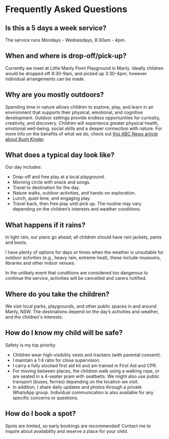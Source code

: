 ---
---

# Frequently Asked Questions

## Is this a 5 days a week service?
The service runs Mondays - Wednesdays, 8:30am - 4pm.

## When and where is drop-off/pick-up?
Currently we meet at Little Manly Point Playground in Manly. Ideally children would be dropped off 8:30-9am, and picked up 3:30-4pm; however individual arrangements can be made.

## Why are you mostly outdoors?
Spending time in nature allows children to explore, play, and learn in an environment that supports their physical, emotional, and cognitive development. Outdoor settings provide endless opportunities for curiosity, creativity, and discovery. Children will experience greater physical health, emotional well-being, social skills and a deeper connection with nature. For more info on the benefits of what we do, check out <a href=https://www.abc.net.au/abckids/early-education/reflective-journal/bush-kinder-nature-wellbeing-and-resilience/13390968+>this ABC News article about Bush Kinder</a>.

## What does a typical day look like?
Our day includes:
- Drop-off and free play at a local playground.
- Morning circle with snack and songs.
- Travel to destination for the day.
- Nature walks, outdoor activities, and hands-on exploration.
- Lunch, quiet time, and engaging play.
- Travel back, then free play until pick up.
The routine may vary depending on the children’s interests and weather conditions.
​
## What happens if it rains?
In light rain, our plans go ahead; all children should have rain jackets, pants and boots.

​I have plenty of options for days or times when the weather is unsuitable for outdoor activities (e.g., heavy rain, extreme heat), these include museums, libraries and other indoor venues.

In the unlikely event that conditions are considered too dangerous to continue the service, activities will be cancelled and carers notified.
​
## ​Where do you take the children?
We visit local parks, playgrounds, and other public spaces in and around Manly, NSW. The destinations depend on the day’s activities and weather, and the children's interests.
​
## How do I know my child will be safe?
Safety is my top priority:
- Children wear high-visibility vests and trackers (with parental consent).
- I maintain a 1:4 ratio for close supervision.
- I carry a fully stocked first aid kit and am trained in First Aid and CPR.
- For moving between places, the children walk using a walking rope, or are seated in a 4-seater pram with seatbelts. We might also use public transport (buses, ferries) depending on the location we visit.
- In addition, I share daily updates and photos through a private WhatsApp group. Individual communication is also available for any specific concerns or questions.
​
## ​How do I book a spot?
Spots are limited, so early bookings are recommended! Contact me to inquire about availability and reserve a place for your child.

